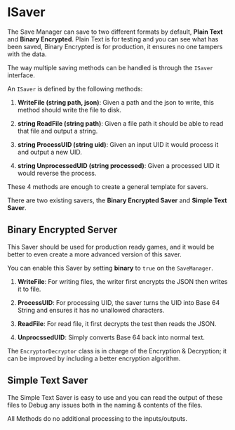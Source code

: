 # ISaver

The Save Manager can save to two different formats by default, **Plain Text** and **Binary Encrypted**. Plain Text is for testing and you can see what has been saved, Binary Encrypted is for production, it ensures no one tampers with the data.

The way multiple saving methods can be handled is through the `ISaver` interface.

An `ISaver` is defined by the following methods:

1. **WriteFile (string path, json)**: Given a path and the json to write, this method should write the file to disk.

2. **string ReadFile (string path)**: Given a file path it should be able to read that file and output a string.

3. **string ProcessUID (string uid)**: Given an input UID it would process it and output a new UID.

4. **string UnprocessedUID (string processed)**: Given a processed UID it would reverse the process.

These 4 methods are enough to create a general template for savers.

There are two existing savers, the **Binary Encrypted Saver** and **Simple Text Saver**.

## Binary Encrypted Server

This Saver should be used for production ready games, and it would be better to even create a more advanced version of this saver.

You can enable this Saver by setting **binary** to `true` on the `SaveManager`.

1. **WriteFile**: For writing files, the writer first encrypts the JSON then writes it to file.

2. **ProcessUID**: For processing UID, the saver turns the UID into Base 64 String and ensures it has no unallowed characters.

3. **ReadFile**: For read file, it first decrypts the test then reads the JSON.

4. **UnprocssedUID**: Simply converts Base 64 back into normal text.

The `EncryptorDecryptor` class is in charge of the Encryption & Decryption; it can be improved by including a better encryption algorithm.

## Simple Text Saver

The Simple Text Saver is easy to use and you can read the output of these files to Debug any issues both in the naming & contents of the files.

All Methods do no additional processing to the inputs/outputs.
